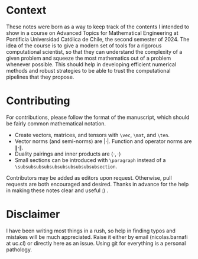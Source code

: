 # Context

These notes were born as a way to keep track of the contents I intended to show in a course on Advanced Topics for Mathematical Engineering at Pontificia Universidad Católica de Chile, the second semester of 2024. The idea of the course is to give a modern set of tools for a rigorous computational scientist, so that they can understand the complexity of a given problem and squeeze the most mathematics out of a problem whenever possible. This should help in developing efficient numerical methods and robust strategies to be able to trust the computational pipelines that they propose. 

# Contributing

For contributions, please follow the format of the manuscript, which should be fairly common mathematical notation. 

  - Create vectors, matrices, and tensors with `\vec`, `\mat`, and `\ten`.
  - Vector norms (and semi-norms) are $|\cdot|$. Function and operator norms are $\lVert \cdot \rVert$.
  - Duality pairings and inner products are $\langle \cdot, \cdot\rangle$
  - Small sections can be introduced with `\paragraph` instead of a `\subsubsubsubsubsubsubsubsubsubsection`. 

Contributors may be added as editors upon request. Otherwise, pull requests are both encouraged and desired. Thanks in advance for the help in making these notes clear and useful :) . 

# Disclaimer

I have been writing most things in a rush, so help in finding typos and mistakes will be much appreciated. Raise it either by email (nicolas.barnafi at uc.cl) or directly here as an issue. Using git for everything is a personal pathology.

